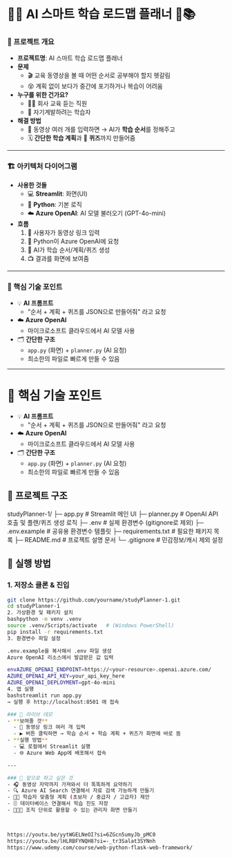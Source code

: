# 🤖✨ AI 스마트 학습 로드맵 플래너 🎯📚

### 🌟 프로젝트 개요
- **프로젝트명**: AI 스마트 학습 로드맵 플래너  
- **문제**  
  - 🎬 교육 동영상을 볼 때 어떤 순서로 공부해야 할지 헷갈림  
  - 😵 계획 없이 보다가 중간에 포기하거나 복습이 어려움  
- **누구를 위한 건가요?**  
  - 👩‍💼 회사 교육 듣는 직원  
  - 📖 자기계발하려는 학습자  
- **해결 방법**  
  - 🔗 동영상 여러 개를 입력하면 → AI가 **학습 순서**를 정해주고  
  - 🗓️ **간단한 학습 계획**과 📝 **퀴즈**까지 만들어줌  

---

### 🏗️ 아키텍처 다이어그램
- **사용한 것들**  
  - 💻 **Streamlit**: 화면(UI)  
  - 🐍 **Python**: 기본 로직  
  - ☁️ **Azure OpenAI**: AI 모델 불러오기 (GPT-4o-mini)  
- **흐름**  
  1. 👤 사용자가 동영상 링크 입력  
  2. 🔄 Python이 Azure OpenAI에 요청  
  3. 🤖 AI가 학습 순서/계획/퀴즈 생성  
  4. 📺 결과를 화면에 보여줌  

---

### 🔑 핵심 기술 포인트
- 💡 **AI 프롬프트**  
  - "순서 + 계획 + 퀴즈를 JSON으로 만들어줘" 라고 요청  
- ☁️ **Azure OpenAI**  
  - 마이크로소프트 클라우드에서 AI 모델 사용  
- 🗂️ **간단한 구조**  
  - `app.py` (화면) + `planner.py` (AI 요청)  
  - 최소한의 파일로 빠르게 만들 수 있음  

---

# 🔑 핵심 기술 포인트

* 💡 **AI 프롬프트**
  * "순서 + 계획 + 퀴즈를 JSON으로 만들어줘" 라고 요청
* ☁️ **Azure OpenAI**
  * 마이크로소프트 클라우드에서 AI 모델 사용
* 🗂️ **간단한 구조**
  * `app.py` (화면) + `planner.py` (AI 요청)
  * 최소한의 파일로 빠르게 만들 수 있음

## 📂 프로젝트 구조
studyPlanner-1/
├─ app.py              # Streamlit 메인 UI
├─ planner.py          # OpenAI API 호출 및 플랜/퀴즈 생성 로직
├─ .env                # 실제 환경변수 (gitignore로 제외)
├─ .env.example        # 공유용 환경변수 템플릿
├─ requirements.txt    # 필요한 패키지 목록
├─ README.md           # 프로젝트 설명 문서
└─ .gitignore          # 민감정보/캐시 제외 설정

## 🚀 실행 방법

### 1. 저장소 클론 & 진입
```bash
git clone https://github.com/yourname/studyPlanner-1.git
cd studyPlanner-1
2. 가상환경 및 패키지 설치
bashpython -m venv .venv
source .venv/Scripts/activate   # (Windows PowerShell)
pip install -r requirements.txt
3. 환경변수 파일 설정

.env.example을 복사해서 .env 파일 생성
Azure OpenAI 리소스에서 발급받은 값 입력

envAZURE_OPENAI_ENDPOINT=https://<your-resource>.openai.azure.com/
AZURE_OPENAI_API_KEY=your_api_key_here
AZURE_OPENAI_DEPLOYMENT=gpt-4o-mini
4. 앱 실행
bashstreamlit run app.py
→ 실행 후 http://localhost:8501 에 접속

### 🎥 라이브 데모 
- **보여줄 것**  
  - 🔗 동영상 링크 여러 개 입력  
  - ▶️ 버튼 클릭하면 → 학습 순서 + 학습 계획 + 퀴즈가 화면에 바로 뜸  
- **실행 방법**  
  - 💻 로컬에서 Streamlit 실행  
  - 🌐 Azure Web App에 배포해서 접속  

---

### 🚀 앞으로 하고 싶은 것 
- 🎧 동영상 자막까지 가져와서 더 똑똑하게 요약하기   
- 🔍 Azure AI Search 연결해서 자료 검색 가능하게 만들기  
- 👩‍🎓 학습자 맞춤형 계획 (초보자 / 중급자 / 고급자) 제안  
- 🗄️ 데이터베이스 연결해서 학습 진도 저장  
- 👨‍👩‍👧 조직 단위로 활용할 수 있는 관리자 화면 만들기  



https://youtu.be/yytWGELNeOI?si=6ZGcn5umyJb_pMC0
https://youtu.be/lHLRBFYNQH8?si=-_tr3Salat3SYNnh
https://www.udemy.com/course/web-python-flask-web-framework/